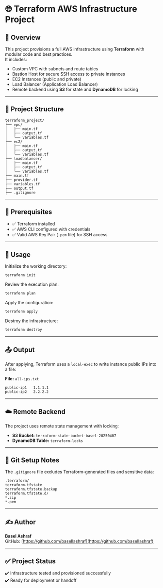 # 🌐 Terraform AWS Infrastructure Project

## 📌 Overview

This project provisions a full AWS infrastructure using **Terraform** with modular code and best practices.  
It includes:

- Custom VPC with subnets and route tables
- Bastion Host for secure SSH access to private instances
- EC2 Instances (public and private)
- Load Balancer (Application Load Balancer)
- Remote backend using **S3** for state and **DynamoDB** for locking

---

## 🧱 Project Structure

```
terraform_project/
├── vpc/
│   ├── main.tf
│   ├── output.tf
│   └── variables.tf
├── ec2/
│   ├── main.tf
│   ├── output.tf
│   └── variables.tf
├── loadbalancer/
│   ├── main.tf
│   ├── output.tf
│   └── variables.tf
├── main.tf
├── provider.tf
├── variables.tf
├── output.tf
├── .gitignore
```

---

## 🔧 Prerequisites

- ✅ Terraform installed
- ✅ AWS CLI configured with credentials
- ✅ Valid AWS Key Pair (`.pem` file) for SSH access

---

## 🚀 Usage

Initialize the working directory:

```bash
terraform init
```

Review the execution plan:

```bash
terraform plan
```

Apply the configuration:

```bash
terraform apply
```

Destroy the infrastructure:

```bash
terraform destroy
```

---

## 📤 Output

After applying, Terraform uses a `local-exec` to write instance public IPs into a file:

**File:** `all-ips.txt`

```
public-ip1   1.1.1.1
public-ip2   2.2.2.2
```

---

## ☁️ Remote Backend

The project uses remote state management with locking:

- **S3 Bucket:** `terraform-state-bucket-basel-20250407`
- **DynamoDB Table:** `terraform-locks`

---

## 📁 Git Setup Notes

The `.gitignore` file excludes Terraform-generated files and sensitive data:

```
.terraform/
terraform.tfstate
terraform.tfstate.backup
terraform.tfstate.d/
*.zip
*.pem
```

---

## ✍️ Author

**Basel Ashraf**  
GitHub: [https://github.com/basellashraf](https://github.com/basellashraf)

---



## ✅ Project Status

✔️ Infrastructure tested and provisioned successfully  
✔️ Ready for deployment or handoff

